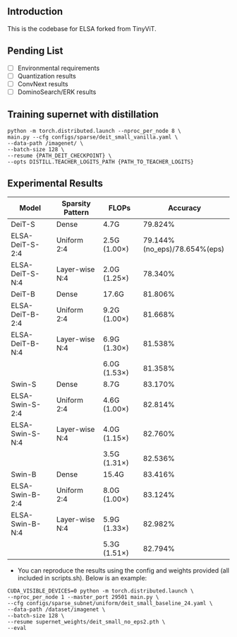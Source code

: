 ## Introduction
This is the codebase for ELSA forked from TinyViT.

## Pending List
- [ ] Environmental requirements
- [ ] Quantization results
- [ ] ConvNext results
- [ ] DominoSearch/ERK results  

## Training supernet with distillation
```
python -m torch.distributed.launch --nproc_per_node 8 \
main.py --cfg configs/sparse/deit_small_vanilla.yaml \
--data-path /imagenet/ \
--batch-size 128 \
--resume {PATH_DEIT_CHECKPOINT} \
--opts DISTILL.TEACHER_LOGITS_PATH {PATH_TO_TEACHER_LOGITS}
```

## Experimental Results
| Model            | Sparsity Pattern | FLOPs          | Accuracy |
|------------------|------------------|----------------|----------|
| DeiT-S           | Dense            | 4.7G           | 79.824%  |
| ELSA-DeiT-S-2:4  | Uniform 2:4      | 2.5G (1.00×)   | 79.144%(no_eps)/78.654%(eps)  | 
| ELSA-DeiT-S-N:4  | Layer-wise N:4   | 2.0G (1.25×)   | 78.340%  |
| DeiT-B           | Dense            | 17.6G          | 81.806%  |
| ELSA-DeiT-B-2:4  | Uniform 2:4      | 9.2G (1.00×)   | 81.668%  |
| ELSA-DeiT-B-N:4  | Layer-wise N:4   | 6.9G (1.30×)   | 81.538%  |
|                  |                  | 6.0G (1.53×)   | 81.358%  |
| Swin-S           | Dense            | 8.7G           | 83.170%  |
| ELSA-Swin-S-2:4  | Uniform 2:4      | 4.6G (1.00×)   | 82.814%  |
| ELSA-Swin-S-N:4  | Layer-wise N:4   | 4.0G (1.15×)   | 82.760%  |
|                  |                  | 3.5G (1.31×)   | 82.536%  |
| Swin-B           | Dense            | 15.4G          | 83.416%  |
| ELSA-Swin-B-2:4  | Uniform 2:4      | 8.0G (1.00×)   | 83.124%  | 
| ELSA-Swin-B-N:4  | Layer-wise N:4   | 5.9G (1.33×)   | 82.982%  |
|                  |                  | 5.3G (1.51×)   | 82.794%  |

- You can reproduce the results using the config and weights provided (all included in scripts.sh). Below is an example:
```
CUDA_VISIBLE_DEVICES=0 python -m torch.distributed.launch \
--nproc_per_node 1 --master_port 29501 main.py \
--cfg configs/sparse_subnet/uniform/deit_small_baseline_24.yaml \
--data-path /dataset/imagenet \
--batch-size 128 \
--resume supernet_weights/deit_small_no_eps2.pth \
--eval
```